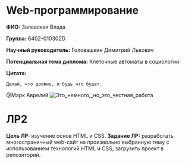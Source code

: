 # Web-программирование
__ФИО:__ Залевская Влада

__Группа:__ 6402-010302D

__Научный руководитель:__ Головашкин Димитрий Львович

__Потенциальная тема диплома:__ Клеточные автоматы в социологии

__Цитата:__

```
Делай, что должно, и будь что будет.
```
@Марк Аврелий
![Это_немного,_но_это_честная_работа](https://github.com/user-attachments/assets/366cd275-3fa3-4c16-975a-ba5ed291b813)

# ЛР2
__Цель ЛР:__ изучение основ HTML и CSS.
__Задание ЛР:__ разработать многостраничный web-сайт на произвольно выбранную тему с использованием технологий HTML и CSS, загрузить проект в репозиторий.




